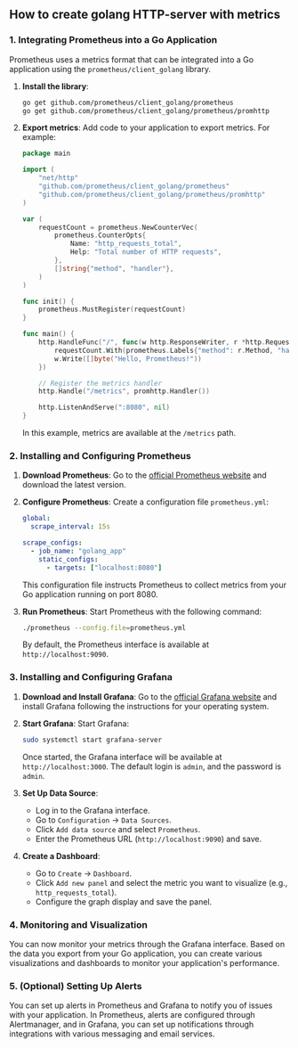 ## How to create golang HTTP-server with metrics

### 1. Integrating Prometheus into a Go Application

Prometheus uses a metrics format that can be integrated into a Go application using the `prometheus/client_golang` library.

1. **Install the library**:
   ```bash
   go get github.com/prometheus/client_golang/prometheus
   go get github.com/prometheus/client_golang/prometheus/promhttp
   ```

2. **Export metrics**:
   Add code to your application to export metrics. For example:

   ```go
   package main

   import (
       "net/http"
       "github.com/prometheus/client_golang/prometheus"
       "github.com/prometheus/client_golang/prometheus/promhttp"
   )

   var (
       requestCount = prometheus.NewCounterVec(
           prometheus.CounterOpts{
               Name: "http_requests_total",
               Help: "Total number of HTTP requests",
           },
           []string{"method", "handler"},
       )
   )

   func init() {
       prometheus.MustRegister(requestCount)
   }

   func main() {
       http.HandleFunc("/", func(w http.ResponseWriter, r *http.Request) {
           requestCount.With(prometheus.Labels{"method": r.Method, "handler": "/"})
           w.Write([]byte("Hello, Prometheus!"))
       })

       // Register the metrics handler
       http.Handle("/metrics", promhttp.Handler())

       http.ListenAndServe(":8080", nil)
   }
   ```

   In this example, metrics are available at the `/metrics` path.

### 2. Installing and Configuring Prometheus

1. **Download Prometheus**:
   Go to the [official Prometheus website](https://prometheus.io/download/) and download the latest version.

2. **Configure Prometheus**:
   Create a configuration file `prometheus.yml`:

   ```yaml
   global:
     scrape_interval: 15s

   scrape_configs:
     - job_name: "golang_app"
       static_configs:
         - targets: ["localhost:8080"]
   ```

   This configuration file instructs Prometheus to collect metrics from your Go application running on port 8080.

3. **Run Prometheus**:
   Start Prometheus with the following command:

   ```bash
   ./prometheus --config.file=prometheus.yml
   ```

   By default, the Prometheus interface is available at `http://localhost:9090`.

### 3. Installing and Configuring Grafana

1. **Download and Install Grafana**:
   Go to the [official Grafana website](https://grafana.com/grafana/download) and install Grafana following the instructions for your operating system.

2. **Start Grafana**:
   Start Grafana:

   ```bash
   sudo systemctl start grafana-server
   ```

   Once started, the Grafana interface will be available at `http://localhost:3000`. The default login is `admin`, and the password is `admin`.

3. **Set Up Data Source**:
   - Log in to the Grafana interface.
   - Go to `Configuration` -> `Data Sources`.
   - Click `Add data source` and select `Prometheus`.
   - Enter the Prometheus URL (`http://localhost:9090`) and save.

4. **Create a Dashboard**:
   - Go to `Create` -> `Dashboard`.
   - Click `Add new panel` and select the metric you want to visualize (e.g., `http_requests_total`).
   - Configure the graph display and save the panel.

### 4. Monitoring and Visualization

You can now monitor your metrics through the Grafana interface. Based on the data you export from your Go application, you can create various visualizations and dashboards to monitor your application's performance.

### 5. (Optional) Setting Up Alerts

You can set up alerts in Prometheus and Grafana to notify you of issues with your application. In Prometheus, alerts are configured through Alertmanager, and in Grafana, you can set up notifications through integrations with various messaging and email services.
